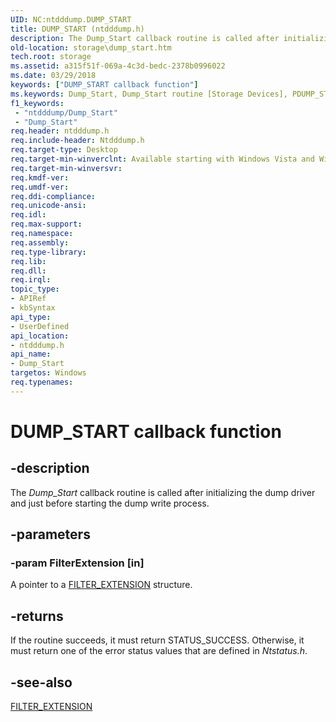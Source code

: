 ```yaml
---
UID: NC:ntdddump.DUMP_START
title: DUMP_START (ntdddump.h)
description: The Dump_Start callback routine is called after initializing the dump driver and just before starting the dump write process.
old-location: storage\dump_start.htm
tech.root: storage
ms.assetid: a315f51f-069a-4c3d-bedc-2378b0996022
ms.date: 03/29/2018
keywords: ["DUMP_START callback function"]
ms.keywords: Dump_Start, Dump_Start routine [Storage Devices], PDUMP_START, filter_rtns_071f1e6c-9471-47ef-bf40-6429a798b792.xml, ntdddump/Dump_Start, storage.dump_start
f1_keywords:
 - "ntdddump/Dump_Start"
 - "Dump_Start"
req.header: ntdddump.h
req.include-header: Ntdddump.h
req.target-type: Desktop
req.target-min-winverclnt: Available starting with Windows Vista and Windows Server 2008.
req.target-min-winversvr: 
req.kmdf-ver: 
req.umdf-ver: 
req.ddi-compliance: 
req.unicode-ansi: 
req.idl: 
req.max-support: 
req.namespace: 
req.assembly: 
req.type-library: 
req.lib: 
req.dll: 
req.irql: 
topic_type:
- APIRef
- kbSyntax
api_type:
- UserDefined
api_location:
- ntdddump.h
api_name:
- Dump_Start
targetos: Windows
req.typenames: 
---
```


# DUMP_START callback function


## -description


The <i>Dump_Start</i> callback routine is called after initializing the dump driver and just before starting the dump write process.


## -parameters




### -param FilterExtension [in]

A pointer to a <a href="https://docs.microsoft.com/windows-hardware/drivers/ddi/ntdddump/ns-ntdddump-_filter_extension">FILTER_EXTENSION</a> structure.


## -returns



If the routine succeeds, it must return STATUS_SUCCESS. Otherwise, it must return one of the error status values that are defined in <i>Ntstatus.h</i>.




## -see-also




<a href="https://docs.microsoft.com/windows-hardware/drivers/ddi/ntdddump/ns-ntdddump-_filter_extension">FILTER_EXTENSION</a>
 

 

